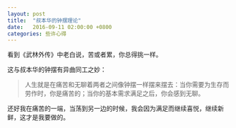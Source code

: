 ```yaml
---
layout: post
title:  "叔本华的钟摆理论"
date:   2016-09-11 02:00:00 +0800
categories: 些许心得
---
```


看到《武林外传》中老白说，苦或者累，你总得挑一样。

这与叔本华的钟摆有异曲同工之妙：

> 人生就是在痛苦和无聊着两者之间像钟摆一样摆来摆去：当你需要为生存而劳作时，你是痛苦的；当你的基本需求满足之后，你会感到无聊。

还好我在痛苦的一端，当荡到另一边的时候，我会因为满足而继续喜悦，继续新鲜，这才是我要做的。